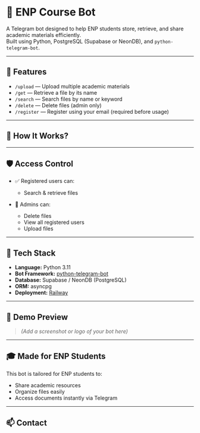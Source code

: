 # 🤖 ENP Course Bot

A Telegram bot designed to help ENP students store, retrieve, and share academic materials efficiently.  
Built using Python, PostgreSQL (Supabase or NeonDB), and `python-telegram-bot`.

---

## 📌 Features

- `/upload` — Upload multiple academic materials  
- `/get` — Retrieve a file by its name  
- `/search` — Search files by name or keyword  
- `/delete` — Delete files (admin only)  
- `/register` — Register using your email (required before usage)

---

## 🧠 How It Works?


---

## 🛡️ Access Control

- ✅ Registered users can:

  - Search & retrieve files  

- 🔐 Admins can:  
  - Delete files  
  - View all registered users  
  - Upload files 
---

## 🚀 Tech Stack

- **Language:** Python 3.11  
- **Bot Framework:** [python-telegram-bot](https://github.com/python-telegram-bot/python-telegram-bot)  
- **Database:** Supabase / NeonDB (PostgreSQL)  
- **ORM:** asyncpg  
- **Deployment:** [Railway](https://railway.app)  

---

## 📸 Demo Preview

> *(Add a screenshot or logo of your bot here)*

---

## 🎓 Made for ENP Students

This bot is tailored for ENP students to:

- Share academic resources  
- Organize files easily  
- Access documents instantly via Telegram

---

## 📫 Contact

